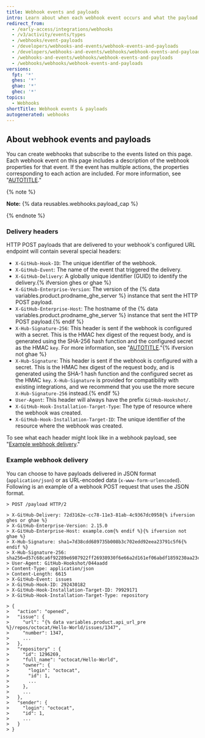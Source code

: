 ```yaml
---
title: Webhook events and payloads
intro: Learn about when each webhook event occurs and what the payload contains.
redirect_from:
  - /early-access/integrations/webhooks
  - /v3/activity/events/types
  - /webhooks/event-payloads
  - /developers/webhooks-and-events/webhook-events-and-payloads
  - /developers/webhooks-and-events/webhooks/webhook-events-and-payloads
  - /webhooks-and-events/webhooks/webhook-events-and-payloads
  - /webhooks/webhooks/webhook-events-and-payloads
versions:
  fpt: '*'
  ghes: '*'
  ghae: '*'
  ghec: '*'
topics:
  - Webhooks
shortTitle: Webhook events & payloads
autogenerated: webhooks
---
```


## About webhook events and payloads

You can create webhooks that subscribe to the events listed on this page. Each webhook event on this page includes a description of the webhook properties for that event. If the event has multiple actions, the properties corresponding to each action are included. For more information, see "[AUTOTITLE](/webhooks/creating-webhooks)."

{% note %}

**Note:** {% data reusables.webhooks.payload_cap %}

{% endnote %}

### Delivery headers

HTTP POST payloads that are delivered to your webhook's configured URL endpoint will contain several special headers:

- `X-GitHub-Hook-ID`: The unique identifier of the webhook.
- `X-GitHub-Event`: The name of the event that triggered the delivery.
- `X-GitHub-Delivery`: A globally unique identifier (GUID) to identify the delivery.{% ifversion ghes or ghae %}
- `X-GitHub-Enterprise-Version`: The version of the {% data variables.product.prodname_ghe_server %} instance that sent the HTTP POST payload.
- `X-GitHub-Enterprise-Host`: The hostname of the {% data variables.product.prodname_ghe_server %} instance that sent the HTTP POST payload.{% endif %}
- `X-Hub-Signature-256`: This header is sent if the webhook is configured with a secret. This is the HMAC hex digest of the request body, and is generated using the SHA-256 hash function and the configured secret as the HMAC `key`. For more information, see "[AUTOTITLE](/webhooks/using-webhooks/securing-your-webhooks)."{% ifversion not ghae %}
- `X-Hub-Signature`: This header is sent if the webhook is configured with a secret. This is the HMAC hex digest of the request body, and is generated using the SHA-1 hash function and the configured secret as the HMAC `key`. `X-Hub-Signature` is provided for compatibility with existing integrations, and we recommend that you use the more secure `X-Hub-Signature-256` instead.{% endif %}
- `User-Agent`: This header will always have the prefix `GitHub-Hookshot/`.
- `X-GitHub-Hook-Installation-Target-Type`: The type of resource where the webhook was created.
- `X-GitHub-Hook-Installation-Target-ID`: The unique identifier of the resource where the webhook was created.

To see what each header might look like in a webhook payload, see "[Example webhook delivery](#example-webhook-delivery)."

### Example webhook delivery

You can choose to have payloads delivered in JSON format (`application/json`) or as URL-encoded data (`x-www-form-urlencoded`). Following is an example of a webhook POST request that uses the JSON format.

```shell
> POST /payload HTTP/2

> X-GitHub-Delivery: 72d3162e-cc78-11e3-81ab-4c9367dc0958{% ifversion ghes or ghae %}
> X-GitHub-Enterprise-Version: 2.15.0
> X-GitHub-Enterprise-Host: example.com{% endif %}{% ifversion not ghae %}
> X-Hub-Signature: sha1=7d38cdd689735b008b3c702edd92eea23791c5f6{% endif %}
> X-Hub-Signature-256: sha256=d57c68ca6f92289e6987922ff26938930f6e66a2d161ef06abdf1859230aa23c
> User-Agent: GitHub-Hookshot/044aadd
> Content-Type: application/json
> Content-Length: 6615
> X-GitHub-Event: issues
> X-GitHub-Hook-ID: 292430182
> X-GitHub-Hook-Installation-Target-ID: 79929171
> X-GitHub-Hook-Installation-Target-Type: repository

> {
>   "action": "opened",
>   "issue": {
>     "url": "{% data variables.product.api_url_pre %}/repos/octocat/Hello-World/issues/1347",
>     "number": 1347,
>     ...
>   },
>   "repository" : {
>     "id": 1296269,
>     "full_name": "octocat/Hello-World",
>     "owner": {
>       "login": "octocat",
>       "id": 1,
>       ...
>     },
>     ...
>   },
>   "sender": {
>     "login": "octocat",
>     "id": 1,
>     ...
>   }
> }
```

<!-- Content after this section is automatically generated -->
